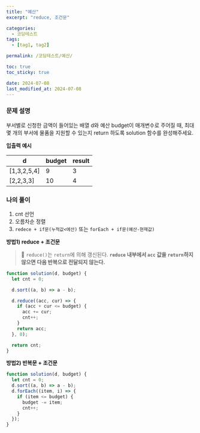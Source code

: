 ```yaml
---
title: "예산"
excerpt: "reduce, 조건문"

categories:
  - 코딩테스트
tags:
  - [tag1, tag2]

permalink: /코딩테스트/예산/

toc: true
toc_sticky: true

date: 2024-07-08
last_modified_at: 2024-07-08
---
```


### 문제 설명

부서별로 신청한 금액이 들어있는 배열 d와 예산 budget이 매개변수로 주어질 때, 최대 몇 개의 부서에 물품을 지원할 수 있는지 return 하도록 solution 함수를 완성해주세요.

**입출력 예시**

| d           | budget | result |
| ----------- | ------ | ------ |
| [1,3,2,5,4] | 9      | 3      |
| [2,2,3,3]   | 10     | 4      |

### 나의 풀이

1. cnt 선언
2. 오름차순 정렬
3. `redece + if문(누적값<에산)` 또는 `forEach + if문(예산-현재값)`

**방법1) reduce + 조건문**

> 🚨 `reduce()`는 `return`에 의해 갱신된다. **`reduce` 내부에서 `acc` 값을 `return`하지 않으면 다음 반복으로 전달되지 않는다.**

```jsx
function solution(d, budget) {
  let cnt = 0;

  d.sort((a, b) => a - b);

  d.reduce((acc, cur) => {
    if (acc + cur <= budget) {
      acc += cur;
      cnt++;
    }
    return acc;
  }, 0);

  return cnt;
}
```

**방법2) 반복문 + 조건문**

```jsx
function solution(d, budget) {
  let cnt = 0;
  d.sort((a, b) => a - b);
  d.forEach((item, i) => {
    if (item <= budget) {
      budget -= item;
      cnt++;
    }
  });
}
```
